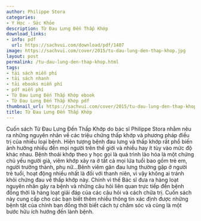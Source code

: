 ```yaml
---
author: Philippe Stora
categories:
- Y Học - Sức Khỏe
description: Từ Đau Lưng Đến Thấp Khớp
download_links:
- info: pdf
  url: https://sachvui.com/download/pdf/1407
image: https://sachvui.com/cover/2015/tu-dau-lung-den-thap-khop.jpg
layout: post
permalink: /tu-dau-lung-den-thap-khop.html
tags:
- tải sách miễn phí
- tải sách nhanh
- tải ebooks miễn phí
- pdf miễn phí
- Từ Đau Lưng Đến Thấp Khớp ebook
- Từ Đau Lưng Đến Thấp Khớp pdf
thumbnail_url: https://sachvui.com/cover/2015/tu-dau-lung-den-thap-khop.jpg
title: Từ Đau Lưng Đến Thấp Khớp
---
```


 <div class="item-desc text-justify"> Cuốn sách Từ Đau Lưng Đến Thấp Khớp do bác sĩ Philippe Stora nhằm nêu ra những nguyên nhân về các triệu chứng thấp khớp và phương pháp điều trị của nhiều loại bệnh. Hiện tượng bệnh đau lưng và thấp khớp rất phổ biến ảnh hưởng nhiều đến mọi người trên thế giới và nhiều hay ít tùy vào mức độ khác nhau. Bệnh thoái khớp theo y học gọi là quá trình lảo hóa là một chứng chủ yếu người già, viêm khớp xảy ra ở tất cả mọi lứa tuổi bao gồm trẻ em, người trưởng thành, phụ nữ...Bênh viêm gân đau lưng thường gặp ở người trẻ tuổi, hoạt động nhiều nhất là đối với thanh niên, vì vậy không ai tránh khỏi chứng đau về thấp khớp này. Chính vì thế Bác sĩ đưa ra hàng loạt nguyên nhân gây ra bệnh và những câu hỏi liên quan trực tiếp đến bệnh đồng thời là hàng loạt giải đáp của các câu hỏi và cách chữa trị. Cuốn sách này cung cấp cho các bạn biết thêm nhiều thông tin xác định được những bệnh tật của chính bạn đồng thời biết cách tự chăm sóc và cũng là một bước hữu ích hướng đến lành bệnh. </div>